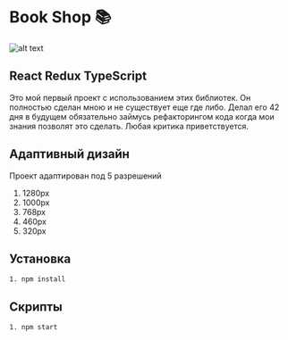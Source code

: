 # Book Shop 📚

![alt text](<./BookShop.gif>)

## React Redux TypeScript

Это мой первый проект с использованием этих библиотек. Он полностью сделан мною и не существует еще где либо. Делал его 42 дня в будущем обязательно займусь рефакторингом кода когда мои знания позволят это сделать. Любая критика приветствуется.

## Адаптивный дизайн

Проект адаптирован под 5 разрешений

1. 1280px
2. 1000px
3. 768px
4. 460px
5. 320px


## Установка

```
1. npm install
```

## Скрипты

```
1. npm start
```
